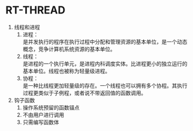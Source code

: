 # RT-THREAD
1. 线程和进程
	1. 进程：  
		是并发执行的程序在执行过程中分配和管理资源的基本单位，是一个动态概念，竞争计算机系统资源的基本单位。
	2. 线程：  
		是进程的一个执行单元，是进程内科调度实体。比进程更小的独立运行的基本单位。线程也被称为轻量级进程。
	3. 协程：  
		是一种比线程更加轻量级的存在。一个线程也可以拥有多个协程。其执行过程更类似于子例程，或者说不带返回值的函数调用。
2. 钩子函数
	1. 操作系统预留的函数锚点
	2. 不由用户进行调用
	3. 只需编写函数体